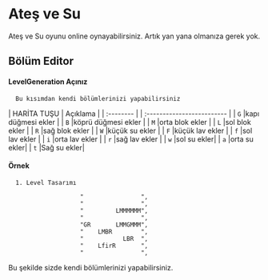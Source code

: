 
# Ateş ve Su

Ateş ve Su oyunu online oynayabilirsiniz. 
Artık yan yana olmanıza gerek yok.


## Bölüm Editor

#### LevelGeneration Açınız

```text
  Bu kısımdan kendi bölümlerinizi yapabilirsiniz
```

| HARİTA TUŞU | Açıklama                |
| :-------- |  | :------------------------- |
| `G`  |kapı düğmesi ekler |
| `B`  |köprü düğmesi ekler |
| `M`  |orta blok ekler |
| `L`  |sol blok ekler |
| `R`  |sağ blok ekler |
| `W`  |küçük su ekler |
| `F`  |küçük lav ekler |
| `f`  |sol lav ekler |
| `i`  |orta lav ekler |
| `r`  |sağ lav ekler |
| `w`  |sol su ekler|
| `a`  |orta su ekler|
| `t`  |Sağ su ekler|



#### Örnek

```text
  1. Level Tasarımı
```

                        "                ",
                        "                ",
                        "         LMMMMMM",
                        "                ",
                        "GR       LMMGMMM",
                        "    LMBR        ",
                        "           LBR  ",
                        "    LfirR       ",
                        "                ",

Bu şekilde sizde kendi bölümlerinizi yapabilirsiniz.

